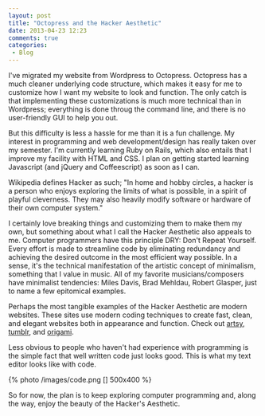 ```yaml
---
layout: post
title: "Octopress and the Hacker Aesthetic"
date: 2013-04-23 12:23
comments: true
categories: 
 - Blog
---
```


I've migrated my website from Wordpress to Octopress. Octopress has a much cleaner underlying code structure, which makes it easy for me to customize how I want my website to look and function. The only catch is that implementing these customizations is much more technical than in Wordpress; everything is done throug the command line, and there is no user-friendly GUI to help you out.

But this difficulty is less a hassle for me than it is a fun challenge. My interest in programming and web development/design has really taken over my semester. I'm currently learning Ruby on Rails, which also entails that I improve my facility with HTML and CSS. I plan on getting started learning Javascript (and jQuery and Coffeescript) as soon as I can.

Wikipedia defines Hacker as such; "In home and hobby circles, a hacker is a person who enjoys exploring the limits of what is possible, in a spirit of playful cleverness. They may also heavily modify software or hardware of their own computer system."

I certainly love breaking things and customizing them to make them my own, but something about what I call the Hacker Aesthetic also appeals to me. Computer programmers have this principle DRY: Don't Repeat Yourself. Every effort is made to streamline code by eliminating redundancy and achieving the desired outcome in the most efficient way possible. In a sense, it's the technical manifestation of the artistic concept of minimalism, something that I value in music. All of my favorite musicians/composers have minimalist tendencies: Miles Davis, Brad Mehldau, Robert Glasper, just to name a few epitomical examples.

Perhaps the most tangible examples of the Hacker Aesthetic are modern websites. These sites use modern coding techniques to create fast, clean, and elegant websites both in appearance and function. Check out [artsy](http://artsy.net/), [tumblr](https://www.tumblr.com/), and [origami](http://origami.co/).

Less obvious to people who haven't had experience with programming is the simple fact that well written code just looks good. This is what my text editor looks like with code.

{% photo /images/code.png [] 500x400 %}

So for now, the plan is to keep exploring computer programming and, along the way, enjoy the beauty of the Hacker's Aesthetic.